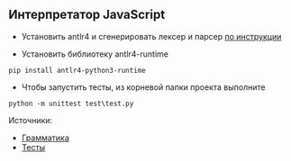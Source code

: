 ## Интерпретатор JavaScript

- Установить antlr4 и сгенерировать лексер и парсер [по инструкции](https://github.com/antlr/antlr4/blob/master/doc/getting-started.md)

- Установить библиотеку antlr4-runtime
```
pip install antlr4-python3-runtime
```
- Чтобы запустить тесты, из корневой папки проекта выполните
```
python -m unittest test\test.py
```

Источники:
- [Грамматика](https://github.com/antlr/grammars-v4/tree/master/javascript/javascript)
- [Тесты](https://github.com/jquery/esprima/tree/master/test/)